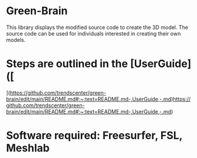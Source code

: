 # Green-Brain
This library displays the modified source code to create the 3D model.
The source code can be used for individuals interested in creating their own models.
# Steps are outlined in the [UserGuide]([
](https://github.com/trendscenter/green-brain/edit/main/README.md#:~:text=README.md-,UserGuide,-.md)https://github.com/trendscenter/green-brain/edit/main/README.md#:~:text=README.md-,UserGuide,-.md)
# Software required: Freesurfer, FSL, Meshlab
